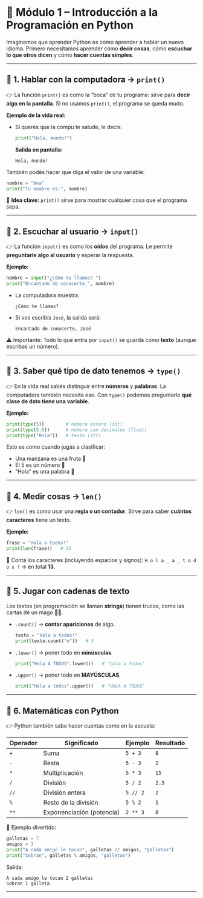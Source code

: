 # 📘 Módulo 1 – Introducción a la Programación en Python

Imaginemos que aprender Python es como aprender a hablar un nuevo idioma.
Primero necesitamos aprender cómo **decir cosas**, cómo **escuchar lo que otros dicen** y cómo **hacer cuentas simples**.

---

## 🔹 1. Hablar con la computadora → `print()`

👉 La función `print()` es como la “boca” de tu programa: sirve para **decir algo en la pantalla**.
Si no usamos `print()`, el programa se queda mudo.

**Ejemplo de la vida real:**

* Si querés que la compu te salude, le decís:

  ```python
  print("Hola, mundo!")
  ```

  **Salida en pantalla:**

  ```
  Hola, mundo!
  ```

También podés hacer que diga el valor de una variable:

```python
nombre = "Ana"
print("Tu nombre es:", nombre)
```

📌 **Idea clave:** `print()` sirve para mostrar cualquier cosa que el programa sepa.

---

## 🔹 2. Escuchar al usuario → `input()`

👉 La función `input()` es como los **oídos** del programa.
Le permite **preguntarle algo al usuario** y esperar la respuesta.

**Ejemplo:**

```python
nombre = input("¿Cómo te llamas? ")
print("Encantado de conocerte,", nombre)
```

* La computadora muestra:

  ```
  ¿Cómo te llamas?
  ```
* Si vos escribís `José`, la salida será:

  ```
  Encantado de conocerte, José
  ```

⚠️ Importante: Todo lo que entra por `input()` se guarda como **texto** (aunque escribas un número).

---

## 🔹 3. Saber qué tipo de dato tenemos → `type()`

👉 En la vida real sabés distinguir entre **números** y **palabras**.
La computadora también necesita eso. Con `type()` podemos preguntarle **qué clase de dato tiene una variable**.

**Ejemplo:**

```python
print(type(5))        # número entero (int)
print(type(5.0))      # número con decimales (float)
print(type("Hola"))   # texto (str)
```

Esto es como cuando jugás a clasificar:

* Una manzana es una fruta 🍎
* El 5 es un número 🔢
* “Hola” es una palabra 💬

---

## 🔹 4. Medir cosas → `len()`

👉 `len()` es como usar una **regla o un contador**.
Sirve para saber **cuántos caracteres** tiene un texto.

**Ejemplo:**

```python
frase = "Hola a todos!"
print(len(frase))   # 13
```

📌 Contá los caracteres (incluyendo espacios y signos):
`H o l a _ a _ t o d o s !` → en total **13**.

---

## 🔹 5. Jugar con cadenas de texto

Los textos (en programación se llaman **strings**) tienen trucos, como las cartas de un mago 🎩✨.

* `.count()` → **contar apariciones** de algo.

  ```python
  texto = "Hola a todos!"
  print(texto.count("o"))   # 3
  ```

* `.lower()` → poner todo en **minúsculas**.

  ```python
  print("Hola A TODOS".lower())   # "hola a todos"
  ```

* `.upper()` → poner todo en **MAYÚSCULAS**.

  ```python
  print("Hola a todos".upper())   # "HOLA A TODOS"
  ```

---

## 🔹 6. Matemáticas con Python

👉 Python también sabe hacer cuentas como en la escuela:

| Operador | Significado               | Ejemplo  | Resultado |
| -------- | ------------------------- | -------- | --------- |
| `+`      | Suma                      | `5 + 3`  | `8`       |
| `-`      | Resta                     | `5 - 3`  | `2`       |
| `*`      | Multiplicación            | `5 * 3`  | `15`      |
| `/`      | División                  | `5 / 2`  | `2.5`     |
| `//`     | División entera           | `5 // 2` | `2`       |
| `%`      | Resto de la división      | `5 % 2`  | `1`       |
| `**`     | Exponenciación (potencia) | `2 ** 3` | `8`       |

📌 Ejemplo divertido:

```python
galletas = 7
amigos = 3
print("A cada amigo le tocan", galletas // amigos, "galletas")
print("Sobran", galletas % amigos, "galletas")
```

Salida:

```
A cada amigo le tocan 2 galletas
Sobran 1 galleta
```

---